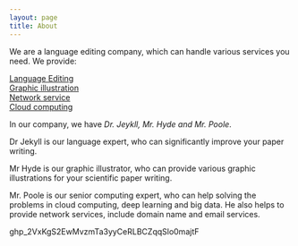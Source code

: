 ```yaml
---
layout: page
title: About
---
```


<p class="message">
  We are a language editing company, which can handle various services you need. We provide:<br/>
  
  <a href="{{site.url}}/#language-editing">Language Editing</a><br/>
  <a href="{{site.url}}/#graphic-illustration">Graphic illustration</a><br/>
  <a href="{{site.url}}/#network-service">Network service</a><br/>
  <a href="{{site.url}}/#cloud-computing">Cloud computing</a><br/>
  
</p>

In our company, we have *Dr. Jeykll, Mr. Hyde and Mr. Poole*.  

Dr Jekyll is our language expert, who can significantly improve your paper writing. 

Mr Hyde is our graphic illustrator, who can provide various graphic illustrations for your scientific paper writing. 

Mr. Poole is our senior computing expert, who can help solving the problems in cloud computing, deep learning and big data. He also helps to provide network services, include domain name and email services. 

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
